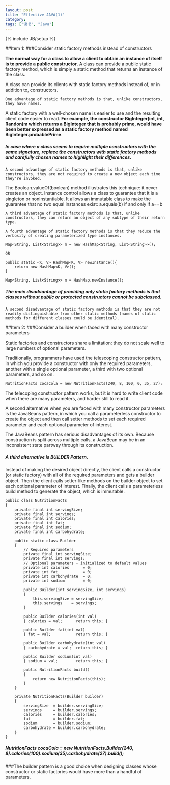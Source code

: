 ```yaml
---
layout: post
title: "Effective JAVA(1)"
category: 
tags: ["读书", "Java"]
---
```

{% include JB/setup %}

##Item 1: 
###Consider static factory methods instead of constructors

**The normal way for a class to allow a client to obtain an instance of itself is to provide a public constructor**. A class can provide a public static factory method, which is simply a static method that returns an instance of the class.

A class can provide its clients with static factory methods instead of, or in addition to, constructors.

	One advantage of static factory methods is that, unlike constructors, they have names.

A static factory with a well-chosen name is easier to use and the resulting client code easier to read. **For example, the constructor BigInteger(int, int, Randon)m which returns a BigInteger that is probably prime, would have been better expressed as a static factory method named BigInteger.probablePrime**.

##### In case where a class seems to require multiple constructors with the same signature, replace the constructors with static factory methods and carefully chosen names to highlight their differences.

	A second advantage of static factory methods is that, unlike constructors, they are not required to create a new object each time they're invoked.

The Boolean.valueOf(boolean) method illustrates this technique: it never creates an object. Instance control allows a class to guarantee that it is a singleton or noninstantiable. It allows an immutable class to make the guarantee that no two equal instances exist: a.equals(b) if and only if a==b

	A third advantage of static factory methods is that, unlike constructors, they can return an object of any subtype of their return type.

	A fourth advantage of static factory methods is that they reduce the verbosity of creating parameterized type instances.

	Map<String, List<String>> m = new HashMap<String, List<String>>();
	
	OR

	public static <K, V> HashMap<K, V> newInstance(){
		return new HashMap<K, V>();
	} 

	Map<String, List<String>> m = HashMap.newInstance();

##### The main disadvantage of providing only static factory methods is that classes without public or protected constructors cannot be subclassed.

	A second disadvantage of static factory methods is that they are not readily distinguishable from other static methods (names of static methods for different classes could be identical).



##Item 2: 
###Consider a builder when faced with many constructor parameters

Static factories and constructors share a limitation: they do not scale well to large numbers of optional parameters.

Traditionally, programmers have used the telescoping constructor pattern, in which you provide a constructor with only the required parameters, another with a single optional parameter, a third with two optional parameters, and so on.

	NutritionFacts cocaCola = new NutritionFacts(240, 8, 100, 0, 35, 27);

The telecoping constructor pattern works, but it is hard to write client code when there are many parameters, and harder still to read it.

A second alternative when you are faced with many constructor parameters is the JavaBeans pattern, in which you call a parameterless constructor to create the object and then call setter methods to set each required parameter and each optional parameter of interest.

The JavaBeans pattern has serious disadvantages of its own. Because construction is split across multiple calls, a JavaBean may be in an inconsistent state partway through its construction.

##### A third alternative is BUILDER Pattern.

Instead of making the desired object directly, the client calls a constructor (or static factory) with all of the required parameters and gets a builder object. Then the client calls setter-like methods on the builder object to set each optional parameter of interest. Finally, the client calls a parameterless build method to generate the object, which is immutable.

	public class NutritionFacts 
	{
	    private final int servingSize;
	    private final int servings;
	    private final int calories;
	    private final int fat;
	    private final int sodium;
	    private final int carbohydrate;
	    
	    public static class Builder 
	    {
	        // Required parameters
	        private final int servingSize;
	        private final int servings;
	        // Optional parameters - initialized to default values
	        private int calories      = 0;
	        private int fat           = 0;
	        private int carbohydrate  = 0;
	        private int sodium        = 0;
	        
	        public Builder(int servingSize, int servings) 
	        {
	            this.servingSize = servingSize;
	            this.servings    = servings;
			}
			
	        public Builder calories(int val)
	        { calories = val;      return this; }
	        
	        public Builder fat(int val)
	        { fat = val;           return this; }
	        
	        public Builder carbohydrate(int val)
	        { carbohydrate = val;  return this; }
	        
	        public Builder sodium(int val)
	        { sodium = val;        return this; }
	        
	        public NutritionFacts build() 
	        {
	            return new NutritionFacts(this);
			} 
		}

	    private NutritionFacts(Builder builder) 
	    {
	        servingSize  = builder.servingSize;
	        servings     = builder.servings;
	        calories     = builder.calories;
	        fat          = builder.fat;
	        sodium       = builder.sodium;
	        carbohydrate = builder.carbohydrate;
		} 
	}

##### NutritionFacts cocaCola = new NutritionFacts.Builder(240, 8).calories(100).sodium(35).carbohydrate(27).build();

###The builder pattern is a good choice when designing classes whose constructor or static factories would have more than a handful of parameters.
